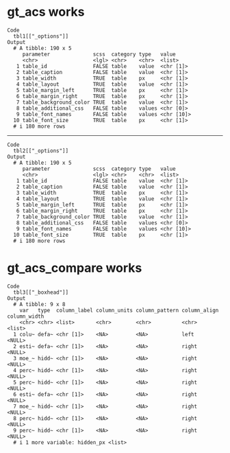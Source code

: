 # gt_acs works

    Code
      tbl1[["_options"]]
    Output
      # A tibble: 190 x 5
         parameter              scss  category type   value     
         <chr>                  <lgl> <chr>    <chr>  <list>    
       1 table_id               FALSE table    value  <chr [1]> 
       2 table_caption          FALSE table    value  <chr [1]> 
       3 table_width            TRUE  table    px     <chr [1]> 
       4 table_layout           TRUE  table    value  <chr [1]> 
       5 table_margin_left      TRUE  table    px     <chr [1]> 
       6 table_margin_right     TRUE  table    px     <chr [1]> 
       7 table_background_color TRUE  table    value  <chr [1]> 
       8 table_additional_css   FALSE table    values <chr [0]> 
       9 table_font_names       FALSE table    values <chr [10]>
      10 table_font_size        TRUE  table    px     <chr [1]> 
      # i 180 more rows

---

    Code
      tbl2[["_options"]]
    Output
      # A tibble: 190 x 5
         parameter              scss  category type   value     
         <chr>                  <lgl> <chr>    <chr>  <list>    
       1 table_id               FALSE table    value  <chr [1]> 
       2 table_caption          FALSE table    value  <chr [1]> 
       3 table_width            TRUE  table    px     <chr [1]> 
       4 table_layout           TRUE  table    value  <chr [1]> 
       5 table_margin_left      TRUE  table    px     <chr [1]> 
       6 table_margin_right     TRUE  table    px     <chr [1]> 
       7 table_background_color TRUE  table    value  <chr [1]> 
       8 table_additional_css   FALSE table    values <chr [0]> 
       9 table_font_names       FALSE table    values <chr [10]>
      10 table_font_size        TRUE  table    px     <chr [1]> 
      # i 180 more rows

# gt_acs_compare works

    Code
      tbl3[["_boxhead"]]
    Output
      # A tibble: 9 x 8
        var   type  column_label column_units column_pattern column_align column_width
        <chr> <chr> <list>       <chr>        <chr>          <chr>        <list>      
      1 colu~ defa~ <chr [1]>    <NA>         <NA>           left         <NULL>      
      2 esti~ defa~ <chr [1]>    <NA>         <NA>           right        <NULL>      
      3 moe_~ hidd~ <chr [1]>    <NA>         <NA>           right        <NULL>      
      4 perc~ hidd~ <chr [1]>    <NA>         <NA>           right        <NULL>      
      5 perc~ hidd~ <chr [1]>    <NA>         <NA>           right        <NULL>      
      6 esti~ defa~ <chr [1]>    <NA>         <NA>           right        <NULL>      
      7 moe_~ hidd~ <chr [1]>    <NA>         <NA>           right        <NULL>      
      8 perc~ hidd~ <chr [1]>    <NA>         <NA>           right        <NULL>      
      9 perc~ hidd~ <chr [1]>    <NA>         <NA>           right        <NULL>      
      # i 1 more variable: hidden_px <list>

